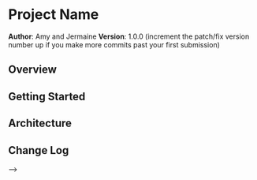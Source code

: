 # Project Name

**Author**: Amy and Jermaine
**Version**: 1.0.0 (increment the patch/fix version number up if you make more commits past your first submission)

## Overview
<!-- We are created a scalable blog so a customer may add to it at anytime-->

## Getting Started
<!-- Clone the appropriate repo, get jQuery from either downloading it or using a CDN, and getting icons from icomoon-->

## Architecture
<!-- CSS, HTML, jQuery, JavaScript, icoMoon -->

## Change Log
<!-- Use this are to document the iterative changes made to your application as each feature is successfully implemented. Use time stamps. Here's an examples:

01-01-2001 4:59pm - Application now has a fully-functional express server, with GET and POST routes for the book resource.

## Credits and Collaborations
<!-- icomoon.io, https://developers.google.com/speed/libraries/ -->
-->
